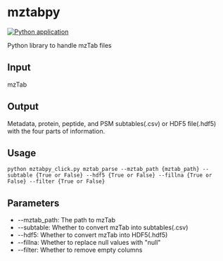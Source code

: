 # mztabpy

[![Python application](https://github.com/bigbio/mztabpy/actions/workflows/python-app.yml/badge.svg)](https://github.com/bigbio/mztabpy/actions/workflows/python-app.yml)

Python library to handle mzTab files
## Input
mzTab
## Output
Metadata, protein, peptide, and PSM subtables(.csv) or HDF5 file(.hdf5) with the four parts of information.
## Usage
`python mztabpy_click.py mztab_parse --mztab_path {mztab_path}
 --subtable {True or False}
 --hdf5 {True or False}
 --fillna {True or False}
 --filter {True or False}`
 ## Parameters
 -   --mztab_path: The path to mzTab
 -   --subtable: Whether to convert mzTab into subtables(.csv)
 -   --hdf5: Whether to convert mzTab into HDF5(.hdf5)
 -   --fillna: Whether to replace null values with "null"
 -   --filter: Whether to remove empty columns
